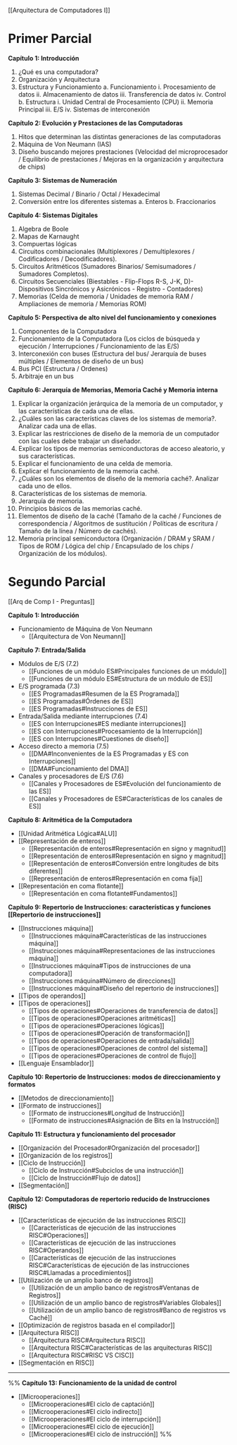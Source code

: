 [[Arquitectura de Computadores I]]

# Primer Parcial

**Capítulo 1: Introducción**
1. ¿Qué es una computadora?
2. Organización y Arquitectura
3. Estructura y Funcionamiento
   a. Funcionamiento
      i. Procesamiento de datos
      ii. Almacenamiento de datos
      iii. Transferencia de datos
      iv. Control
   b. Estructura
      i. Unidad Central de Procesamiento (CPU)
      ii. Memoria Principal
      iii. E/S
      iv. Sistemas de interconexión

**Capítulo 2: Evolución y Prestaciones de las Computadoras**
1. Hitos que determinan las distintas generaciones de las computadoras
2. Máquina de Von Neumann (IAS)
3. Diseño buscando mejores prestaciones (Velocidad del microprocesador / Equilibrio de prestaciones / Mejoras en la organización y arquitectura de chips)

**Capítulo 3: Sistemas de Numeración**
1. Sistemas Decimal / Binario / Octal / Hexadecimal
2. Conversión entre los diferentes sistemas
   a. Enteros
   b. Fraccionarios

**Capítulo 4: Sistemas Digitales**
1. Algebra de Boole
2. Mapas de Karnaught
3. Compuertas lógicas
4. Circuitos combinacionales (Multiplexores / Demultiplexores / Codificadores / Decodificadores).
5. Circuitos Aritméticos (Sumadores Binarios/ Semisumadores / Sumadores Completos).
6. Circuitos Secuenciales (Biestables - Flip-Flops R-S, J-K, D)- Dispositivos Sincrónicos y Asicrónicos - Registro - Contadores)
7. Memorias (Celda de memoria / Unidades de memoria RAM / Ampliaciones de memoria / Memorias ROM)

**Capítulo 5: Perspectiva de alto nivel del funcionamiento y conexiones**
1. Componentes de la Computadora
2. Funcionamiento de la Computadora (Los ciclos de búsqueda y ejecución / Interrupciones / Funcionamiento de las E/S)
3. Interconexión con buses (Estructura del bus/ Jerarquía de buses múltiples / Elementos de diseño de un bus)
4. Bus PCI (Estructura / Ordenes)
5. Arbitraje en un bus

**Capítulo 6: Jerarquía de Memorias, Memoria Caché y Memoria interna**
1. Explicar la organización jerárquica de la memoria de un computador, y las características de cada una de ellas.
2. ¿Cuáles son las características claves de los sistemas de memoria?. Analizar cada una de ellas.
3. Explicar las restricciones de diseño de la memoria de un computador con las cuales debe trabajar un diseñador.
4. Explicar los tipos de memorias semiconductoras de acceso aleatorio, y sus características.
5. Explicar el funcionamiento de una celda de memoria.
6. Explicar el funcionamiento de la memoria caché.
7. ¿Cuáles son los elementos de diseño de la memoria caché?. Analizar cada uno de ellos.
8. Características de los sistemas de memoria.
9. Jerarquía de memoria.
10. Principios básicos de las memorias caché.
11. Elementos de diseño de la caché (Tamaño de la caché / Funciones de correspondencia / Algoritmos de sustitución / Políticas de escritura / Tamaño de la línea / Número de cachés).
12. Memoria principal semiconductora (Organización / DRAM y SRAM / Tipos de ROM / Lógica del chip / Encapsulado de los chips / Organización de los módulos).

# Segundo Parcial
[[Arq de Comp I - Preguntas]]

**Capítulo 1: Introducción**
- Funcionamiento de Máquina de Von Neumann
	- [[Arquitectura de Von Neumann]]

**Capítulo 7: Entrada/Salida**
- Módulos de E/S (7.2)
	-  [[Funciones de un módulo ES#Principales funciones de un módulo]]
	- [[Funciones de un módulo ES#Estructura de un módulo de ES]]
- E/S programada (7.3)
	- [[ES Programadas#Resumen de la ES Programada]]
	- [[ES Programadas#Órdenes de ES]]
	- [[ES Programadas#Instrucciones de ES]]
- Entrada/Salida mediante interrupciones (7.4)
	- [[ES con Interrupciones#ES mediante interrupciones]]
	- [[ES con Interrupciones#Procesamiento de la Interrupción]]
	- [[ES con Interrupciones#Cuestiones de diseño]]
- Acceso directo a memoria (7.5) 
	- [[DMA#Inconvenientes de la ES Programadas y ES con Interrupciones]]
	- [[DMA#Funcionamiento del DMA]]
- Canales y procesadores de E/S (7.6)
   - [[Canales y Procesadores de ES#Evolución del funcionamiento de las ES]]
   - [[Canales y Procesadores de ES#Características de los canales de ES]]

**Capítulo 8: Aritmética de la Computadora**
- [[Unidad Aritmética Lógica#ALU]]
- [[Representación de enteros]]
   - [[Representación de enteros#Representación en signo y magnitud]]
   - [[Representación de enteros#Representación en signo y magnitud]]
   - [[Representación de enteros#Conversión entre longitudes de bits diferentes]]
   - [[Representación de enteros#Representación en coma fija]]
- [[Representación en coma flotante]]
   - [[Representación en coma flotante#Fundamentos]]

**Capítulo 9: Repertorio de Instrucciones: características y funciones [[Repertorio de instrucciones]]**
- [[Instrucciones máquina]]
   - [[Instrucciones máquina#Características de las instrucciones máquina]]
   - [[Instrucciones máquina#Representaciones de las instrucciones máquina]]
   - [[Instrucciones máquina#Tipos de instrucciones de una computadora]]
   - [[Instrucciones máquina#Número de direcciones]]
   - [[Instrucciones máquina#Diseño del repertorio de instrucciones]]
- [[Tipos de operandos]]
- [[Tipos de operaciones]]
   - [[Tipos de operaciones#Operaciones de transferencia de datos]]
   - [[Tipos de operaciones#Operaciones aritméticas]]
   - [[Tipos de operaciones#Operaciones lógicas]]
   - [[Tipos de operaciones#Operación de transformación]]
   - [[Tipos de operaciones#Operaciones de entrada/salida]]
   - [[Tipos de operaciones#Operaciones de control del sistema]]
   - [[Tipos de operaciones#Operaciones de control de flujo]]
- [[Lenguaje Ensamblador]] 

**Capítulo 10: Repertorio de Instrucciones: modos de direccionamiento y formatos**
- [[Metodos de direccionamiento]]
- [[Formato de instrucciones]]
	- [[Formato de instrucciones#Longitud de Instrucción]]
	- [[Formato de instrucciones#Asignación de Bits en la Instrucción]]

**Capítulo 11: Estructura y funcionamiento del procesador**
- [[Organización del Procesador#Organización del procesador]]
- [[Organización de los registros]]
- [[Ciclo de Instrucción]]
   - [[Ciclo de Instrucción#Subciclos de una instrucción]]
   - [[Ciclo de Instrucción#Flujo de datos]]
- [[Segmentación]]

**Capítulo 12: Computadoras de repertorio reducido de Instrucciones (RISC)**
- [[Características de ejecución de las instrucciones RISC]]
   - [[Características de ejecución de las instrucciones RISC#Operaciones]]
   - [[Características de ejecución de las instrucciones RISC#Operandos]]
   - [[Características de ejecución de las instrucciones RISC#Características de ejecución de las instrucciones RISC#Llamadas a procedimientos]]
- [[Utilización de un amplio banco de registros]]
   - [[Utilización de un amplio banco de registros#Ventanas de Registros]]
   - [[Utilización de un amplio banco de registros#Variables Globales]]
   - [[Utilización de un amplio banco de registros#Banco de registros vs Caché]]
- [[Optimización de registros basada en el compilador]]
- [[Arquitectura RISC]]
   - [[Arquitectura RISC#Arquitectura RISC]]
   - [[Arquitectura RISC#Características de las arquitecturas RISC]]
   - [[Arquitectura RISC#RISC VS CISC]]
- [[Segmentación en RISC]]

---

%% **Capítulo 13: Funcionamiento de la unidad de control**
- [[Microoperaciones]]
   - [[Microoperaciones#El ciclo de captación]]
   - [[Microoperaciones#El ciclo indirecto]]
   - [[Microoperaciones#El ciclo de interrupción]]
   - [[Microoperaciones#El ciclo de ejecución]]
   - [[Microoperaciones#El ciclo de instrucción]] %%

